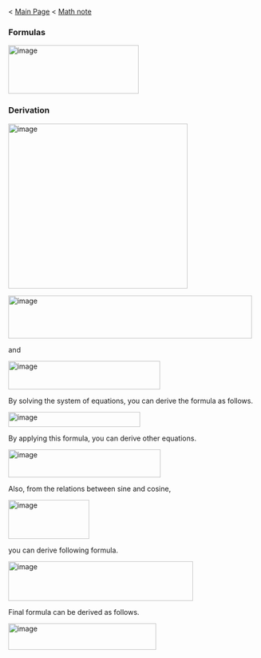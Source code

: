 < [Main Page](https://enginebeast.github.io/) < [Math note](https://enginebeast.github.io/math)

### Formulas
<img width="261" height="97" alt="image" src="https://github.com/user-attachments/assets/93996460-dbf4-44a5-844c-8f864831eff5" />

### Derivation

<img width="359" height="330" alt="image" src="https://github.com/user-attachments/assets/f3ed1777-889a-4eae-b6c6-c5e5d75c3c6f" /><br>

<img width="488" height="86" alt="image" src="https://github.com/user-attachments/assets/d0b01366-dbb4-4cc2-b329-c837d5d572f6" />

and

<img width="304" height="57" alt="image" src="https://github.com/user-attachments/assets/e4f0d247-35b2-44dc-886e-6e73d353691f" />

By solving the system of equations, you can derive the formula as follows.  

<img width="264" height="30" alt="image" src="https://github.com/user-attachments/assets/84a761b9-f181-4245-8b40-5d154ace3724" />

By applying this formula, you can derive other equations.

<img width="305" height="56" alt="image" src="https://github.com/user-attachments/assets/630810f1-2a04-4eb6-b816-7220858caff4" />

Also, from the relations between sine and cosine,

<img width="162" height="78" alt="image" src="https://github.com/user-attachments/assets/31b65380-08bb-4583-964a-c489865087ba" />

you can derive following formula.

<img width="370" height="79" alt="image" src="https://github.com/user-attachments/assets/c8f740a8-2c77-4073-8bbf-e0986d69e404" /><br>

Final formula can be derived as follows.

<img width="296" height="53" alt="image" src="https://github.com/user-attachments/assets/a044f40f-5766-4d48-a3f0-eadf4637e7bf" />
